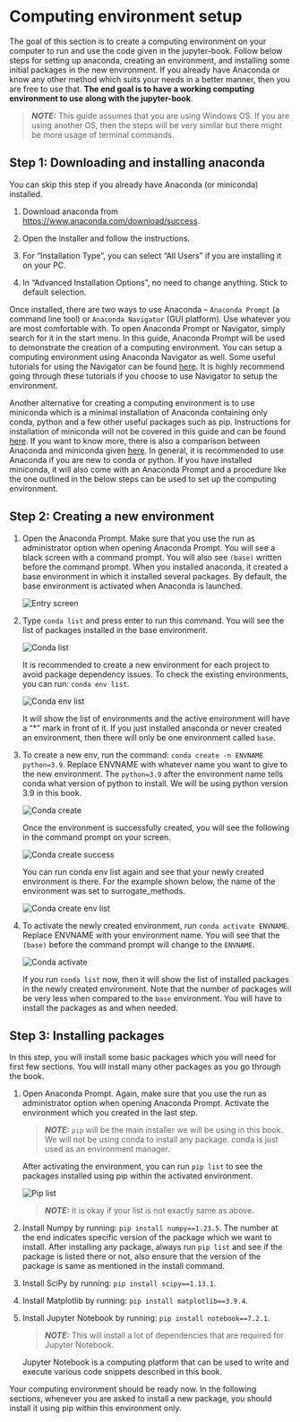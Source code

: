 # Computing environment setup

The goal of this section is to create a computing environment on your computer to run and use the code given in the jupyter-book.
Follow below steps for setting up anaconda, creating an environment, and installing some initial
packages in the new environment. If you already have Anaconda or know any other method
which suits your needs in a better manner, then you are free to use that. **The end goal is to have
a working computing environment to use along with the jupyter-book**.

> **_NOTE:_** This guide assumes that you are using Windows OS. If you are using another OS, then the
steps will be very similar but there might be more usage of terminal commands.

## Step 1: Downloading and installing anaconda

You can skip this step if you already have Anaconda (or miniconda) installed.

1. Download anaconda from https://www.anaconda.com/download/success.

2. Open the installer and follow the instructions.

3. For “Installation Type”, you can select “All Users” if you are installing it on your PC.

4. In “Advanced Installation Options”, no need to change anything. Stick to default
selection.

Once installed, there are two ways to use Anaconda – ``Anaconda Prompt`` (a command line tool)
or ``Anaconda Navigator`` (GUI platform). Use whatever you are most comfortable with. To open
Anaconda Prompt or Navigator, simply search for it in the start menu. In this guide, Anaconda
Prompt will be used to demonstrate the creation of a computing environment. You can setup a
computing environment using Anaconda Navigator as well. Some useful tutorials for using the
Navigator can be found [here](https://docs.anaconda.com/navigator/tutorials/). It is highly recommend 
going through these tutorials if you choose to use Navigator to setup the environment.

Another alternative for creating a computing environment is to use miniconda which is a minimal
installation of Anaconda containing only conda, python and a few other useful packages such as
pip. Instructions for installation of miniconda will not be covered in this guide and can be found [here](https://docs.conda.io/projects/miniconda/en/latest/). If you want to know more, there is also a 
comparison between Anaconda and miniconda given [here](https://docs.anaconda.com/distro-or-miniconda/). 
In general, it is recommended to use Anaconda if you are new to conda or python. If
you have installed miniconda, it will also come with an Anaconda Prompt and a procedure like
the one outlined in the below steps can be used to set up the computing environment.

## Step 2: Creating a new environment

1. Open the Anaconda Prompt. Make sure that you use the run as administrator option
    when opening Anaconda Prompt. You will see a black screen with a command prompt.
    You will also see ``(base)`` written before the command prompt. When you installed
    anaconda, it created a base environment in which it installed several packages. By default,
    the base environment is activated when Anaconda is launched.

    ![Entry screen](images/entry.png)

2. Type ``conda list`` and press enter to run this command. You will see the list of packages
    installed in the base environment.

    ![Conda list](images/conda_list.png)

    It is recommended to create a new environment for each project to avoid package
    dependency issues. To check the existing environments, you can run: ``conda env list``.

    ![Conda env list](images/conda_env_list.png)

    It will show the list of environments and the active environment will have a “*” mark in
    front of it. If you just installed anaconda or never created an environment, then there will
    only be one environment called ``base``.

3. To create a new env, run the command: ``conda create -n ENVNAME python=3.9``. Replace
    ENVNAME with whatever name you want to give to the new environment. The
    ``python=3.9`` after the environment name tells conda what version of python to install.
    We will be using python version 3.9 in this book.

    ![Conda create](images/conda_create.png)

    Once the environment is successfully created, you will see the following in the command
    prompt on your screen.

    ![Conda create success](images/conda_create_success.png)

    You can run conda env list again and see that your newly created environment is there. For the
    example shown below, the name of the environment was set to surrogate_methods.

    ![Conda create env list](images/conda_create_env_list.png)

4. To activate the newly created environment, run ``conda activate ENVNAME``. Replace ENVNAME with
    your environment name. You will see that the ``(base)`` before the command
    prompt will change to the ``ENVNAME``.

    ![Conda activate](images/conda_activate.png)

    If you run ``conda list`` now, then it will show the list of installed packages in the newly
    created environment. Note that the number of packages will be very less when compared
    to the ``base`` environment. You will have to install the packages as and when needed.

## Step 3: Installing packages

In this step, you will install some basic packages which you will need for first few sections.
You will install many other packages as you go through the book.

1. Open Anaconda Prompt. Again, make sure that you use the run as administrator option
    when opening Anaconda Prompt. Activate the environment which you created in the last
    step.

    > **_NOTE:_** ``pip`` will be the main installer we will be using in this book. We will not be using
    conda to install any package. conda is just used as an environment manager.

    After activating the environment, you can run ``pip list`` to see the packages installed using
    pip within the activated environment.

    ![Pip list](images/pip_list.png)

    > **_NOTE:_** It is okay if your list is not exactly same as above.

2. Install Numpy by running: ``pip install numpy==1.23.5``. The number at the end indicates specific
    version of the package which we want to install. After installing any package, always run ``pip list``
    and see if the package is listed there or not, also ensure that the version of the package is 
    same as mentioned in the install command.

3. Install SciPy by running: ``pip install scipy==1.13.1``.

4. Install Matplotlib by running: ``pip install matplotlib==3.9.4``.

5. Install Jupyter Notebook by running: ``pip install notebook==7.2.1``.

    > **_NOTE:_** This will install a lot of dependencies that are required for Jupyter Notebook. 
    
    Jupyter Notebook is a computing platform that can be used to write and execute various code
    snippets described in this book.

Your computing environment should be ready now. In the following sections, whenever you are asked to install
a new package, you should install it using pip within this environment only.
